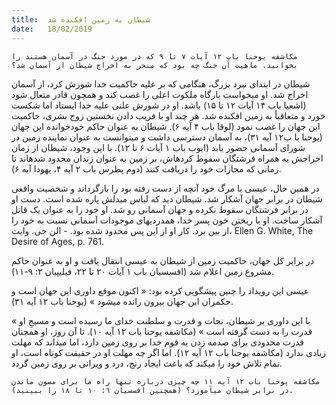 ```yaml
---
title:  شیطان به زمین افکنده شد
date:   18/02/2019
---
```


`مکاشفه یوحنا باب ۱۲ آیات ۷ تا ۹ که در مورد جنگ در آسمان هستند را بخوانید. ماهیت آن جنگ چه بود که منجر به اخراج شیطان از آسمان شد؟`

شیطان در ابتدای نبرد بزرگ، هنگامی که بر علیه حاکمیت خدا شورش کرد، از آسمان اخراج شد. او میخواست بارگاه ملکوت اعلی را غصب کند و همچون قادر متعال شود (اشعیا باب ۱۴ آیات ۱۲ تا ۱۵) باشد. او در شورش علنی علیه خدا ایستاد اما شکست خورد و متعاقباً به زمین افکنده شد. هر چند او با فریب دادن نخستین زوج بشری، حاکمیت این جهان را غصب نمود (لوقا باب ۴ آیه ۶). شیطان به عنوان حاکم خودخوانده این جهان (یوحنا با ب۱۲ آیه ۳۱)، به آسمان دسترسی داشت و میتوانست به عنوان نماینده زمین در شورای آسمانی حضور یابد (ایوب باب ۱ آیات ۶ تا ۱۲). با این وجود، شیطان از زمان اخراجش به همراه فرشتگان سفوط کردهاش، بر زمین به عنوان زندان محدود شدهاند تا زمانی که مجازات خود را دریافت کنند (دوم پطرس باب ۲ آیه ۴، یهودا آیه ۶).

در همین حال، عیسی با مرگ خود  آنچه از دست رفته بود را بازگرداند و شخصیت واقعی شیطان در برابر جهان آشکار شد. شیطان دید که لباس مبدلش پاره شده است. دست او در برابر فرشتگان سقوط نکرده و جهان آسمانی رو شد. او خود را به عنوان یک قاتل آشکار ساخت. او با ریختن خون پسر خدا، همدردیهای موجودات آسمانی نسبت به خود را از بین برد. کار او از این پس محدود شده بود. - الن جی. وایت، Ellen G. White, The Desire of Ages, p. 761.

در برابر کل جهان، حاکمیت زمین از شیطان به عیسی انتقال یافت و او به عنوان حاکم مشروع زمین اعلام شد (افسسیان باب ۱ آیات ۲۰ تا ۲۲، فیلیپیان ٢: ۹-١١).

عیسی این رویداد را چنین پیشگویی کرده بود: « اکنون موقع داوری این جهان است و حکمران این جهان بیرون رانده میشود » (یوحنا باب ۱۲ آیه ۳۱).

« با این داوری بر شیطان، نجات و قدرت و سلطنت خدای ما رسیده است و مسیحِ او قدرت را به دست گرفته است » (مکاشفه یوحنا باب ۱۲ آیه ۱۰). تا آن روز، او همچنان قدرت محدودی برای صدمه زدن به قوم خدا بر روی زمین دارد، اما میداند که مهلت زیادی ندارد (مکاشفه یوحنا باب ۱۲ آیه ۱۲). اما اگر چه مهلت او در حقیقت کوتاه است، او تمام تلاش خود را میکند که باعث ایجاد رنج، درد و ویرانی بر روی زمین گردد.

`مکاشفه یوحنا باب ۱۲ آیه ۱۱ چه چیزی درباره تنها راه ما برای مصون ماندن در برابر شیطان میآموزد؟ (همچنین افسسیان ٦: ١۰ تا ١۸ را ببینید).`